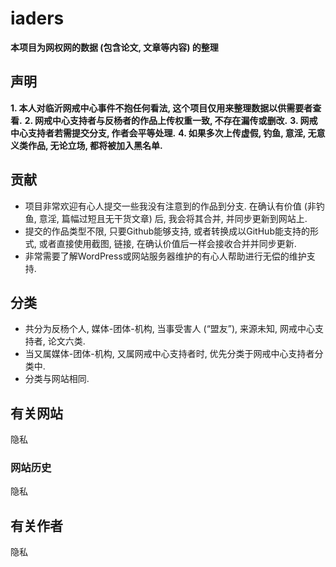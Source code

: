# iaders
**本项目为网权网的数据 (包含论文, 文章等内容) 的整理**<br/>
## 声明
**1. 本人对临沂网戒中心事件不抱任何看法, 这个项目仅用来整理数据以供需要者查看.**
**2. 网戒中心支持者与反杨者的作品上传权重一致, 不存在漏传或删改.**
**3. 网戒中心支持者若需提交分支, 作者会平等处理.**
**4. 如果多次上传虚假, 钓鱼, 意淫, 无意义类作品, 无论立场, 都将被加入黑名单.**
## 贡献
* 项目非常欢迎有心人提交一些我没有注意到的作品到分支. 在确认有价值 (非钓鱼, 意淫, 篇幅过短且无干货文章) 后, 我会将其合并, 并同步更新到网站上. <br/>
* 提交的作品类型不限, 只要Github能够支持, 或者转换成以GitHub能支持的形式, 或者直接使用截图, 链接, 在确认价值后一样会接收合并并同步更新. <br/>
* 非常需要了解WordPress或网站服务器维护的有心人帮助进行无偿的维护支持. <br/>
## 分类
* 共分为反杨个人, 媒体-团体-机构, 当事受害人 (“盟友”), 来源未知, 网戒中心支持者, 论文六类. 
* 当又属媒体-团体-机构, 又属网戒中心支持者时, 优先分类于网戒中心支持者分类中. 
* 分类与网站相同. 
## 有关网站
隐私 <br/>
### 网站历史
隐私 <br/>
## 有关作者
隐私 <br/>
